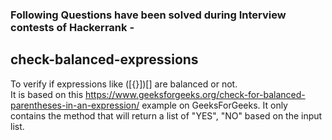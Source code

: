 ### Following Questions have been solved during Interview contests of Hackerrank -

## check-balanced-expressions
To verify if expressions like ([{}])[] are balanced or not.   
It is based on this <https://www.geeksforgeeks.org/check-for-balanced-parentheses-in-an-expression/> example on GeeksForGeeks. 
It only contains the method that will return a list of "YES", "NO" based on the input list.
